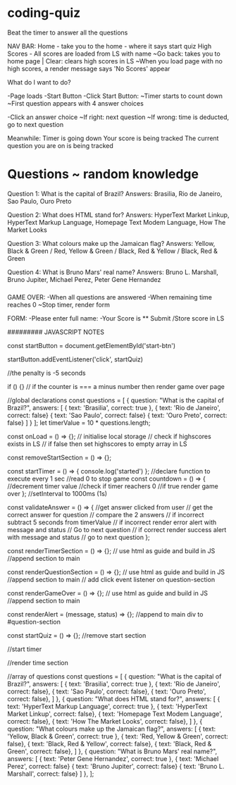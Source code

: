 # coding-quiz

Beat the timer to answer all the questions

NAV BAR:
Home - take you to the home - where it says start quiz
High Scores - All scores are loaded from LS with name
~Go back: takes you to home page | Clear: clears high scores in LS
~When you load page with no high scores, a render message says 'No Scores' appear

What do I want to do?

-Page loads
-Start Button
-Click Start Button:
~Timer starts to count down
~First question appears with 4 answer choices

-Click an answer choice
~If right: next question
~If wrong: time is deducted, go to next question

Meanwhile:
Timer is going down
Your score is being tracked
The current question you are on is being tracked

# Questions ~ random knowledge

Question 1: What is the capital of Brazil?
Answers: Brasilia, Rio de Janeiro, Sao Paulo, Ouro Preto

Question 2: What does HTML stand for?
Answers: HyperText Market Linkup, HyperText Markup Language, Homepage Text Modem Language, How The Market Looks

Question 3: What colours make up the Jamaican flag?
Answers: Yellow, Black & Green / Red, Yellow & Green / Black, Red & Yellow / Black, Red & Green

Question 4: What is Bruno Mars' real name?
Answers: Bruno L. Marshall, Bruno Jupiter, Michael Perez, Peter Gene Hernandez

###

GAME OVER:
-When all questions are answered
-When remaining time reaches 0
~Stop timer, render form

FORM:
-Please enter full name:
-Your Score is \*\*
Submit
/Store score in LS

#########
JAVASCRIPT NOTES

const startButton = document.getElementById('start-btn')

startButton.addEventListener('click', startQuiz)

//the penalty is -5 seconds

if () {}
// if the counter is === a minus number then render game over page

//global declarations
const questions = [
{
question: "What is the capital of Brazil?",
answers: [
{ text: 'Brasilia', correct: true },
{ text: 'Rio de Janeiro', correct: false}
{ text: 'Sao Paulo', correct: false}
{ text: 'Ouro Preto', correct: false}
]
}
];
let timerValue = 10 \* questions.length;

const onLoad = () => {};
// initialise local storage
// check if highscores exists in LS
// if false then set highscores to empty array in LS

const removeStartSection = () => {};

const startTimer = () => {
console.log('started')
};
//declare function to execute every 1 sec
//read 0 to stop game
const countdown = () => {
//decrement timer value
//check if timer reachers 0
//if true render game over
};
//setInterval to 1000ms (1s)

const validateAnswer = () => {
//get answer clicked from user
// get the correct answer for question
// compare the 2 answers
// if incorrect subtract 5 seconds from timerValue
// if incorrect render error alert with message and status
// Go to next question
// if correct render success alert with message and status
// go to next question
};

const renderTimerSection = () => {};
// use html as guide and build in JS
//append section to main

const renderQuestionSection = () => {};
// use html as guide and build in JS
//append section to main
// add click event listener on question-section

const renderGameOver = () => {};
// use html as guide and build in JS
//append section to main

const renderAlert = (message, status) => {};
//append to main div to #question-section

const startQuiz = () => {};
//remove start section

//start timer

//render time section

//array of questions
const questions = [
{
question: "What is the capital of Brazil?",
answers: [
{ text: 'Brasilia', correct: true },
{ text: 'Rio de Janeiro', correct: false},
{ text: 'Sao Paulo', correct: false},
{ text: 'Ouro Preto', correct: false},
]
},
{
question: "What does HTML stand for?",
answers: [
{ text: 'HyperText Markup Language', correct: true },
{ text: 'HyperText Market Linkup', correct: false},
{ text: 'Homepage Text Modem Language', correct: false},
{ text: 'How The Market Looks', correct: false},
]
},
{
question: "What colours make up the Jamaican flag?",
answers: [
{ text: 'Yellow, Black & Green', correct: true },
{ text: 'Red, Yellow & Green', correct: false},
{ text: 'Black, Red & Yellow', correct: false},
{ text: 'Black, Red & Green', correct: false},
]
},
{
question: "What is Bruno Mars' real name?",
answers: [
{ text: 'Peter Gene Hernandez', correct: true },
{ text: 'Michael Perez', correct: false}
{ text: 'Bruno Jupiter', correct: false}
{ text: 'Bruno L. Marshall', correct: false}
]
},
];
